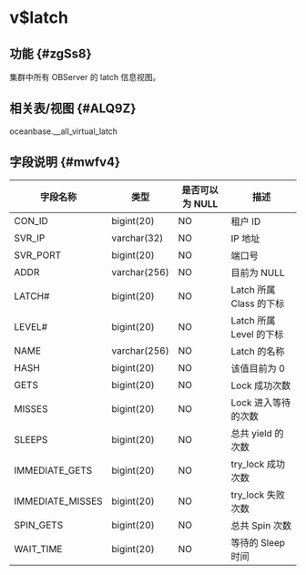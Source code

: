 v$latch 
============================



功能 {#zgSs8}
-----------

集群中所有 OBServer 的 latch 信息视图。

相关表/视图 {#ALQ9Z}
---------------

oceanbase.__all_virtual_latch

字段说明 {#mwfv4}
-------------



|     **字段名称**     |    **类型**    | **是否可以为 NULL** |       **描述**       |
|------------------|--------------|----------------|--------------------|
| CON_ID           | bigint(20)   | NO             | 租户 ID              |
| SVR_IP           | varchar(32)  | NO             | IP 地址              |
| SVR_PORT         | bigint(20)   | NO             | 端口号                |
| ADDR             | varchar(256) | NO             | 目前为 NULL           |
| LATCH#           | bigint(20)   | NO             | Latch 所属 Class 的下标 |
| LEVEL#           | bigint(20)   | NO             | Latch 所属 Level 的下标 |
| NAME             | varchar(256) | NO             | Latch 的名称          |
| HASH             | bigint(20)   | NO             | 该值目前为 0            |
| GETS             | bigint(20)   | NO             | Lock 成功次数          |
| MISSES           | bigint(20)   | NO             | Lock 进入等待的次数       |
| SLEEPS           | bigint(20)   | NO             | 总共 yield 的次数       |
| IMMEDIATE_GETS   | bigint(20)   | NO             | try_lock 成功次数      |
| IMMEDIATE_MISSES | bigint(20)   | NO             | try_lock 失败次数      |
| SPIN_GETS        | bigint(20)   | NO             | 总共 Spin 次数         |
| WAIT_TIME        | bigint(20)   | NO             | 等待的 Sleep 时间       |


